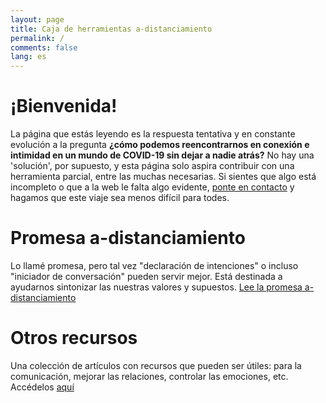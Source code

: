 ```yaml
---
layout: page
title: Caja de herramientas a-distanciamiento
permalink: /
comments: false
lang: es
---
```


# ¡Bienvenida!

La página que estás leyendo es la respuesta tentativa y en constante evolución a la pregunta **¿cómo podemos reencontrarnos en conexión e intimidad en un mundo de COVID-19 sin dejar a nadie atrás?** No hay una 'solución', por supuesto, y esta página solo aspira contribuir con una herramienta parcial, entre las muchas necesarias.
Si sientes que algo está incompleto o que a la web le falta algo evidente, [ponte en contacto]({{site.baseurl}}/contact) y hagamos que este viaje sea menos difícil para todes.

# Promesa a-distanciamiento

Lo llamé promesa, pero tal vez "declaración de intenciones" o incluso "iniciador de conversación" pueden servir mejor. Está destinada a ayudarnos sintonizar las nuestras valores y supuestos.
<a class="btn btn-primary btn-lg" href="{{site.baseurl}}/pledge">Lee la promesa a-distanciamiento</a>


# Otros recursos
Una colección de artículos con recursos que pueden ser útiles: para la comunicación, mejorar las relaciones, controlar las emociones, etc. Accédelos <a class="btn btn-primary btn-sm" href="{{site.baseurl}}/resources">aquí</a>